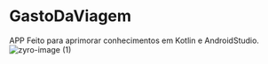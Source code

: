 # GastoDaViagem
APP Feito para aprimorar conhecimentos em Kotlin e AndroidStudio.
![zyro-image (1)](https://user-images.githubusercontent.com/102183014/181134373-992d371a-35fd-42d3-9594-d289df2b934c.png)
